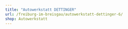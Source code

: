 ```yaml
---
title: "Autowerkstatt DETTINGER"
url: /freiburg-im-breisgau/autowerkstatt-dettinger-6/
shop: Autowerkstatt
---
```

